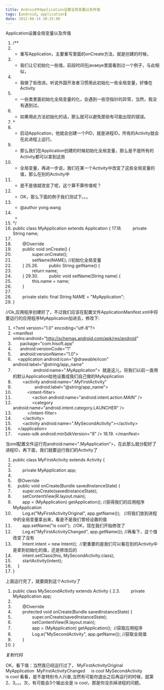```yaml
---
title: Android中Application设置全局变量以及传值
tags: [android, application]
date: 2012-06-14 10:25:00
---
```


<span>Application设置全局变量以及传值&nbsp;</span>

1.  /**
2.  * 重写Application，主要重写里面的onCreate方法，就是创建的时候，
3.  * 我们让它初始化一些值，前段时间在javaeye里面看到过一个例子，与此相似，
4.  * 我做了些改进。听说外国开发者习惯用此初始化一些全局变量，好像在Activity
5.  * 一些类里面初始化全局变量的化，会遇到一些空指针的异常，当然，我没有遇到过。
6.  * 如果用此方法初始化的话，那么就可以避免那些有可能出现的错误。
7.  *&nbsp;
8.  * 启动Application，他就会创建一个PID，就是进程ID，所有的Activity就会在此进程上运行。
9.  * 那么我们在Application创建的时候初始化全局变量，那么是不是所有的Activity都可以拿到这些
10.  * 全局变量，再进一步说，我们在某一个Activity中改变了这些全局变量的值，那么在别的Activity中
11.  * 是不是值就改变了呢，这个算不算传值呢？
12.  * OK，那么下面的例子我们测试下。。。
13.  * @author yong.wang
14.  *
15.  */
16.  public class MyApplication extends Application {
17.18.  &nbsp; &nbsp;&nbsp; &nbsp;&nbsp;&nbsp;private String name;
19.  &nbsp; &nbsp;&nbsp; &nbsp;&nbsp;&nbsp;
20.  &nbsp; &nbsp;&nbsp; &nbsp;&nbsp;&nbsp;@Override
21.  &nbsp; &nbsp;&nbsp; &nbsp;&nbsp;&nbsp;public void onCreate() {
22.  &nbsp; &nbsp;&nbsp; &nbsp;&nbsp; &nbsp;&nbsp; &nbsp;&nbsp; &nbsp; super.onCreate();
23.  &nbsp; &nbsp;&nbsp; &nbsp;&nbsp; &nbsp;&nbsp; &nbsp;&nbsp; &nbsp; setName(NAME); //初始化全局变量
24.  &nbsp; &nbsp;&nbsp; &nbsp;&nbsp;&nbsp;}
25.26.  &nbsp; &nbsp;&nbsp; &nbsp;&nbsp;&nbsp;public String getName() {
27.  &nbsp; &nbsp;&nbsp; &nbsp;&nbsp; &nbsp;&nbsp; &nbsp;&nbsp; &nbsp; return name;
28.  &nbsp; &nbsp;&nbsp; &nbsp;&nbsp;&nbsp;}
29.30.  &nbsp; &nbsp;&nbsp; &nbsp;&nbsp;&nbsp;public void setName(String name) {
31.  &nbsp; &nbsp;&nbsp; &nbsp;&nbsp; &nbsp;&nbsp; &nbsp;&nbsp; &nbsp; this.name = name;
32.  &nbsp; &nbsp;&nbsp; &nbsp;&nbsp;&nbsp;}
33.  &nbsp; &nbsp;&nbsp; &nbsp;&nbsp;&nbsp;
34.  &nbsp; &nbsp;&nbsp; &nbsp;&nbsp;&nbsp;private static final String NAME = "MyApplication";
35.  }

<span>//Ok,应用程序创建好了，不过我们应该在配置文件ApplicationManifest.xml中将要运行的应用程序MyApplication加进去，修改下:</span>

1.  &lt;?xml version="1.0" encoding="utf-8"?&gt;
2.  &lt;manifest xmlns:android="http://schemas.android.com/apk/res/android"
3.  &nbsp; &nbsp;&nbsp; &nbsp;package="com.hisoft.app"
4.  &nbsp; &nbsp;&nbsp; &nbsp;android:versionCode="1"
5.  &nbsp; &nbsp;&nbsp; &nbsp;android:versionName="1.0"&gt;
6.  &nbsp; &nbsp; &lt;application android:icon="@drawable/icon" android:label="@string/app_name"
7.  &nbsp; &nbsp;&nbsp; &nbsp;&nbsp; &nbsp;&nbsp; &nbsp;&nbsp; &nbsp;&nbsp;&nbsp;android:name=".MyApplication"&gt;&nbsp;&nbsp;就是这儿，将我们以前一直用的默认Application给他设置成我们自己做的MyApplication
8.  &nbsp; &nbsp;&nbsp; &nbsp;&nbsp;&nbsp;&lt;activity&nbsp;android:name=".MyFirstActivity"
9.  &nbsp; &nbsp;&nbsp; &nbsp;&nbsp; &nbsp;&nbsp; &nbsp;&nbsp; &nbsp;&nbsp; &nbsp;android:label="@string/app_name"&gt;
10.  &nbsp; &nbsp;&nbsp; &nbsp;&nbsp; &nbsp;&nbsp; &nbsp;&lt;intent-filter&gt;
11.  &nbsp; &nbsp;&nbsp; &nbsp;&nbsp; &nbsp;&nbsp; &nbsp;&nbsp; &nbsp; &lt;action android:name="android.intent.action.MAIN" /&gt;
12.  &nbsp; &nbsp;&nbsp; &nbsp;&nbsp; &nbsp;&nbsp; &nbsp;&nbsp; &nbsp; &lt;category android:name="android.intent.category.LAUNCHER" /&gt;
13.  &nbsp; &nbsp;&nbsp; &nbsp;&nbsp; &nbsp;&nbsp; &nbsp;&lt;/intent-filter&gt;
14.  &nbsp; &nbsp;&nbsp; &nbsp;&nbsp;&nbsp;&lt;/activity&gt;
15.  &nbsp; &nbsp;&nbsp; &nbsp;&nbsp;&nbsp;&lt;activity android:name=".MySecondActivity"&gt;&lt;/activity&gt;
16.  &nbsp; &nbsp; &lt;/application&gt;
17.  &nbsp; &nbsp; &lt;uses-sdk&nbsp;android:minSdkVersion="8" /&gt;
18.19.  &lt;/manifest&gt;

<span>当xml配置文件运行完android:name=".MyApplication"&gt;，在此那么就分配好了进程ID，再下面，我们就要运行我们的Activity了</span>

1.  public class MyFirstActivity extends Activity {
2.  &nbsp; &nbsp;&nbsp;
3.  &nbsp; &nbsp;&nbsp; &nbsp;&nbsp;&nbsp;private MyApplication app;
4.  &nbsp; &nbsp;&nbsp; &nbsp;&nbsp;&nbsp;
5.  &nbsp; &nbsp; @Override
6.  &nbsp; &nbsp; public void onCreate(Bundle savedInstanceState) {
7.  &nbsp; &nbsp;&nbsp; &nbsp;&nbsp;&nbsp;super.onCreate(savedInstanceState);
8.  &nbsp; &nbsp;&nbsp; &nbsp;&nbsp;&nbsp;setContentView(R.layout.main);
9.  &nbsp; &nbsp;&nbsp; &nbsp;&nbsp;&nbsp;app = (MyApplication) getApplication(); //获得我们的应用程序MyApplication
10.  &nbsp; &nbsp;&nbsp; &nbsp;&nbsp;&nbsp;Log.e("MyFirstActivityOriginal", app.getName());&nbsp; &nbsp;//将我们放到进程中的全局变量拿出来，看是不是我们曾经设置的值
11.  &nbsp; &nbsp;&nbsp; &nbsp;&nbsp;&nbsp;app.setName("is cool");&nbsp;&nbsp;//OK，现在我们开始修改了
12.  &nbsp; &nbsp;&nbsp; &nbsp;&nbsp;&nbsp;Log.e("MyFirstActivityChanged", app.getName()); //再看下，这个值改变了没有
13.  &nbsp; &nbsp;&nbsp; &nbsp;&nbsp;&nbsp;Intent&nbsp;intent = new Intent();&nbsp;&nbsp;//更重要的是我们可以看在别的Activity中是拿到初始化的值，还是修改后的
14.  &nbsp; &nbsp;&nbsp; &nbsp;&nbsp;&nbsp;intent.setClass(this, MySecondActivity.class);
15.  &nbsp; &nbsp;&nbsp; &nbsp;&nbsp;&nbsp;startActivity(intent);
16.  &nbsp; &nbsp; }
17.  }

<span>上面运行完了，就要跳到这个Activity了</span>

1.  public class MySecondActivity extends Activity {
2.3.  &nbsp; &nbsp;&nbsp; &nbsp;&nbsp;&nbsp;private MyApplication app;
4.  &nbsp; &nbsp;&nbsp; &nbsp;&nbsp;&nbsp;
5.  &nbsp; &nbsp;&nbsp; &nbsp;&nbsp;&nbsp;@Override
6.  &nbsp; &nbsp;&nbsp; &nbsp;&nbsp;&nbsp;protected void onCreate(Bundle savedInstanceState) {
7.  &nbsp; &nbsp;&nbsp; &nbsp;&nbsp; &nbsp;&nbsp; &nbsp;&nbsp; &nbsp; super.onCreate(savedInstanceState);
8.  &nbsp; &nbsp;&nbsp; &nbsp;&nbsp; &nbsp;&nbsp; &nbsp;&nbsp; &nbsp; setContentView(R.layout.main);
9.  &nbsp; &nbsp;&nbsp; &nbsp;&nbsp; &nbsp;&nbsp; &nbsp;&nbsp; &nbsp; app = (MyApplication) getApplication();&nbsp;&nbsp;//获取应用程序
10.  &nbsp; &nbsp;&nbsp; &nbsp;&nbsp; &nbsp;&nbsp; &nbsp;&nbsp; &nbsp; Log.e("MySecondActivity", app.getName()); //获取全局值
11.  &nbsp; &nbsp;&nbsp; &nbsp;&nbsp;&nbsp;}&nbsp; &nbsp;&nbsp; &nbsp;&nbsp;&nbsp;
12.  }

_复制代码_

<span>OK，看下值：当然我已经运行过了，</span>
<span>MyFirstActivityOriginal&nbsp; &nbsp;&nbsp; &nbsp; MyApplication&nbsp;</span>
<span>MyFirstActivityChanged&nbsp; &nbsp;&nbsp;&nbsp;is cool</span>
<span>MySecondActivity&nbsp; &nbsp;&nbsp; &nbsp;&nbsp; &nbsp;&nbsp; &nbsp; is cool</span>
<span>看看，是不是特别令人兴奋,当然有可能你退出之后再运行的时候，就第2、3。。。次，有可能会3个输出全是 is cool，那是你没杀掉进程的问题。</span>


